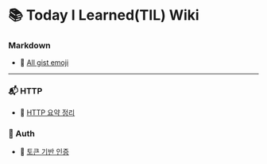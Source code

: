 # :books: Today I Learned(TIL) Wiki


### Markdown 
- :blue_book: [All gist emoji](https://gist.github.com/rxaviers/7360908)

---

### :mailbox_with_mail: HTTP
- :page_facing_up: [HTTP 요약 정리](https://github.com/LeeJun1118/TIL/blob/main/http/basic.md)

### :closed_lock_with_key: Auth 
- :key: [토큰 기반 인증](https://github.com/LeeJun1118/TIL/blob/main/auth/token.md)
